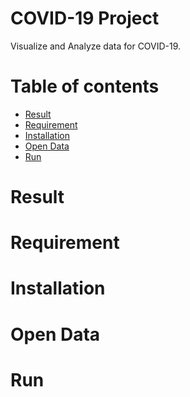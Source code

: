 # COVID-19 Project
Visualize and Analyze data for COVID-19.

Table of contents
=================
<!--ts-->
   * [Result](#Result)
   * [Requirement](#Requirement)
   * [Installation](#Build--Installation)
   * [Open Data](#open-data)
   * [Run](#run)
<!--te-->

Result
=======

Requirement
=======

Installation
=======

Open Data
=======

Run
=======
